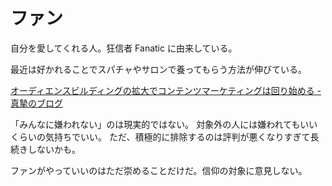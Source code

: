 # ファン

自分を愛してくれる人。狂信者 Fanatic に由来している。

最近は好かれることでスパチャやサロンで養ってもらう方法が伸びている。

[オーディエンスビルディングの拡大でコンテンツマーケティングは回り始める - 真摯のブログ](https://cinci.jp/blog/20230508-audience-building-expand)

「みんなに嫌われない」のは現実的ではない。
対象外の人には嫌われてもいいくらいの気持ちでいい。
ただ、積極的に排除するのは評判が悪くなりすぎて長続きしないかも。

ファンがやっていいのはただ崇めることだけだ。信仰の対象に意見しない。
